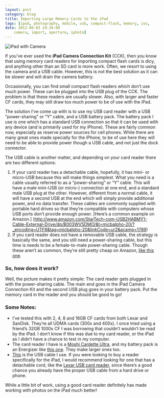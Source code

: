 ```yaml
---
layout: post
category: blog
title: Importing Large Memory Cards to the iPad
tags: [ipad, photography, mobile, usb, compact-flash, memory, ios,
date: 2012-06-03 24:34:00
    camera, import, aperture, iphoto]
---
```


![iPad with Camera](http://media.tumblr.com/tumblr_m522lv2XO31qjg6k8.jpg)


If you’ve ever used the **iPad Camera Connection Kit** (CCK), then you know that using memory card readers for importing compact flash cards is dicy, and anything other than an SD card is more work. Often, we resort to using the camera and a USB cable. However, this is not the best solution as it can be slower and will drain the camera battery.


Occasionally, you can find small compact flash readers which don’t use much power. These can be plugged into the USB plug of the CCK. The problem is that these readers are usually slower. Also, with larger and faster CF cards, they may still draw too much power to be of use with the iPad.

<!-- more -->

The solution I’ve come up with is to use my USB card reader with a USB “power-sharing” or “Y” cable, and a USB battery pack. The battery pack I use is one which has a standard USB connection so that it can be used with any device (and is primarily used for my iPhone). These are fairly common now, especially as reserve power sources for cell phones. While there are many great ones made specially for the iPhone, to be of use here they will need to be able to provide power though a USB cable, and not just the dock connector.


The USB cable is another matter, and depending on your card reader there are two different options:

1. If your card reader has a detachable cable, hopefully, it has mini- or micro-USB because this will make things simplest. What you need is a cable usually referred to as a “power-sharing” or “Y” cable. This will have a male mini-USB (or micro-) connection at one end, and a standard male USB plug at the other. However, different from a normal cable, it will have a second USB at the end which will simply provide additional power, and no data transfer. These cables are commonly supplied with portable hard drives so that they’re compatible with computers whose USB ports don’t provide enough power. [Here’s a common example on Amazon.] (http://www.amazon.com/StarTech-com-USB2HABMY1-Cable-External-Drive/dp/B003WV5DMO/&t=micbalpho-20/?_encoding=UTF8&tag=micbalpho-20&linkCode=ur2&acamp=1789)
2. If you card reader does <em>not</em> have a removable USB cable, the strategy is basically the same, and you still need a power-sharing cable, but this time is needs to be a female-to-male power-sharing cable. Though these aren’t as common, they’re still pretty cheap on Amazon, [like this one](http://www.amazon.com/gp/product/B0041CFFBM/&t=micbalpho-20/?ie=UTF8&tag=micbalpho-20&amp;linkCode=ur2&).

### So, how does it work? ###

Well, the picture makes it pretty simple: The card reader gets plugged in with the power-sharing cable. The main end goes in the iPad Camera Connection Kit and the second USB plug goes in your battery pack. Put the memory card in the reader and you should be good to go!


### Some Notes: ###

* I’ve tested this with 2, 4, 8 and 16GB CF cards from both Lexar and SanDisk. They’re all UDMA cards (300x and 400x). I once tried using a friend’s 32GB 1000x CF I was borrowing that couldn’t wouldn’t be read by the iPad. I don’t know if this was due to my card reader, or the iPad as I didn’t have a chance to test in my computer.
* The card reader I have is a [Moshi Cardette Ultra](http://www.amazon.com/Cardette-Media-Card-Reader-Black/dp/B000XPAG6K/&amp;t=micbalpho20/?_encoding=UTF8&amp;tag=micbalpho-20&amp;linkCode=ur2&amp;camp=1789&amp;creative=9325), and my battery pack is an Energizer like [this one](http://www.amazon.com/Energizer-XP2000-Universal-Rechargeable-Power/dp/B0029U2WWI/&amp;t=micbalpho-20/?_encoding=UTF8&amp;tag=micbalpho-20&amp;linkCode=ur2&amp;camp=1789&amp;creative=9325). They make larger ones too.
* [This](http://www.amazon.com/gp/product/B0041CFFBM/&amp;t=micbalpho-20/?ie=UTF8&amp;tag=micbalpho-20&amp;linkCode=ur2&amp;camp=1789&amp;creative=9325) is the USB cable I use. If you were looking to buy a reader specifically for the iPad, I would recommend looking for one that has a detachable cord, like the [Lexar USB card reader](http://www.amazon.com/Lexar-Media-Reader-Professional-LRW307URBNA/dp/B007FEFQDA/&amp;t=micbalpho-20/?_encoding=UTF8&amp;tag=micbalpho-20&amp;linkCode=ur2&amp;camp=1789&amp;creative=9325), since there’s a good chance you already have the proper USB cable from a hard drive or phone.


While a little bit of work, using a good card reader definitely has made working with photos on the iPad much better!
